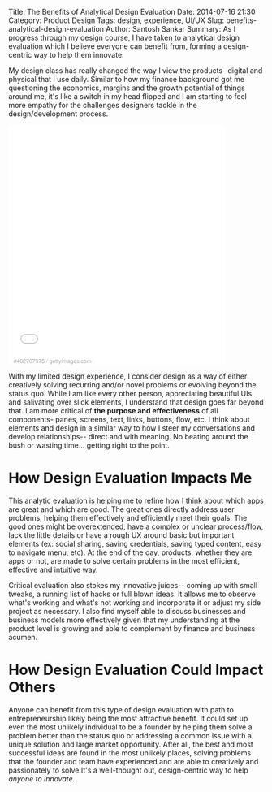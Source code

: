 Title: The Benefits of Analytical Design Evaluation
Date: 2014-07-16 21:30
Category: Product Design
Tags: design, experience, UI/UX
Slug: benefits-analytical-design-evaluation
Author: Santosh Sankar
Summary: As I progress through my design course, I have taken to analytical design evaluation which I believe everyone can benefit from, forming a design-centric way to help them innovate.

My design class has really changed the way I view the products- digital and physical that I use daily. Similar to how my finance background got me questioning the economics, margins and the growth potential of things around me, it's like a switch in my head flipped and I am starting to feel more empathy for the challenges designers tackle in the design/development process.

<div style="background-color:#fff;display:inline-block;font-family:'Helvetica Neue',Arial,sans-serif;color:#a7a7a7;font-size:11px;width:100%;max-width:426px;min-width:300px;"><div style="overflow:hidden;position:relative;height:0;padding:94.600939% 0 49px 0;width:100%;"><iframe src="//embed.gettyimages.com/embed/462707975?et=IwHmfPh7SM5YpVVdlq7nmQ&sig=wbAnVJ7b_VZMgWanDVkyjTaXMkff6D-qz50Ys1vMeR0=" width="426" height="452" scrolling="no" frameborder="0" style="display:inline-block;position:absolute;top:0;left:0;width:100%;height:100%;"></iframe></div><p style="margin:0;"></p><div style="padding:0;margin:4px 0 0 10px;text-align:left;"><a href="http://www.gettyimages.com/detail/462707975" target="_blank" style="color:#a7a7a7;text-decoration:none;font-weight:normal !important;border:none;display:inline-block;">#462707975</a> / <a href="http://www.gettyimages.com" target="_blank" style="color:#a7a7a7;text-decoration:none;font-weight:normal !important;border:none;display:inline-block;">gettyimages.com</a></div></div>

With my limited design experience, I consider design as a way of either creatively solving recurring and/or novel problems or evolving beyond the status quo. While I am like every other person, appreciating beautiful UIs and salivating over slick elements, I understand that design goes far beyond that. I am more critical of **the purpose and effectiveness** of all components- panes, screens, text, links, buttons, flow, etc. I think about elements and design in a similar way to how I steer my conversations and develop relationships-- direct and with meaning. No beating around the bush or wasting time... getting right to the point.

# How Design Evaluation Impacts Me

This analytic evaluation is helping me to refine how I think about which apps are great and which are good. The great ones directly address user problems, helping them effectively and efficiently meet their goals. The good ones might be overextended, have a complex or unclear process/flow, lack the little details or have a rough UX around basic but important elements (ex: social sharing, saving credentials, saving typed content, easy to navigate menu, etc). At the end of the day, products, whether they are apps or not, are made to solve certain problems in the most efficient, effective and intuitive way.

Critical evaluation also stokes my innovative juices-- coming up with small tweaks, a running list of hacks or full blown ideas. It allows me to observe what's working and what's not working and incorporate it or adjust my side project as necessary. I also find myself able to discuss businesses and business models more effectively given that my understanding at the product level is growing and able to complement by finance and business acumen.

# How Design Evaluation Could Impact Others

Anyone can benefit from this type of design evaluation with path to entrepreneurship likely being the most attractive benefit. It could set up even the most unlikely individual to be a founder by helping them solve a problem better than the status quo or addressing a common issue with a unique solution and large market opportunity. After all, the best and most successful ideas are found in the most unlikely places, solving problems that the founder and team have experienced and are able to creatively and passionately to solve.It's a well-thought out, design-centric way to help *anyone to innovate.*
